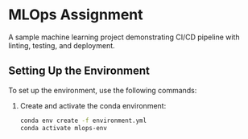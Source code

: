 # MLOps Assignment

A sample machine learning project demonstrating CI/CD pipeline with linting, testing, and deployment.

## Setting Up the Environment

To set up the environment, use the following commands:

1. Create and activate the conda environment:
   ```bash
   conda env create -f environment.yml
   conda activate mlops-env
